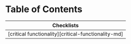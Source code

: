 # Table of Contents

| Checklists                                         |
| ---------------------------------------------------|
| [critical functionality][critical-functionality-md]|